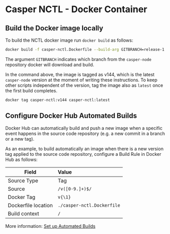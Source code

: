 # Casper NCTL - Docker Container

## Build the Docker image locally

To build the NCTL docker image run `docker build` as follows:

```bash
docker build -f casper-nctl.Dockerfile --build-arg GITBRANCH=release-1.4.4 -t casper-nctl:v144 .
```

The argument `GITBRANCH` indicates which branch from the `casper-node` repository docker 
will download and build.

In the command above, the image is tagged as v144, which is the latest `casper-node` version 
at the moment of writing these instructions. To keep other scripts independent of the version, 
tag the image also as `latest` once the first build completes.

```bash
docker tag casper-nctl:v144 casper-nctl:latest
```

## Configure Docker Hub Automated Builds

Docker Hub can automatically build and push a new image when a specific event happens in 
the source code repository (e.g. a new commit in a branch or a new tag).

As an example, to build automatically an image when there is a new version tag applied to 
the source code repository,
configure a Build Rule in Docker Hub as follows:

| Field               | Value                           |
|---------------------|:--------------------------------|
| Source Type         | Tag                             |
| Source              | `/v([0-9.]+)$/`                 |
| Docker Tag          | `v{\1}`                         |
| Dockerfile location | `./casper-nctl.Dockerfile`      |
| Build context       | `/`                             |

More information: [Set up Automated Builds](https://docs.docker.com/docker-hub/builds/) 